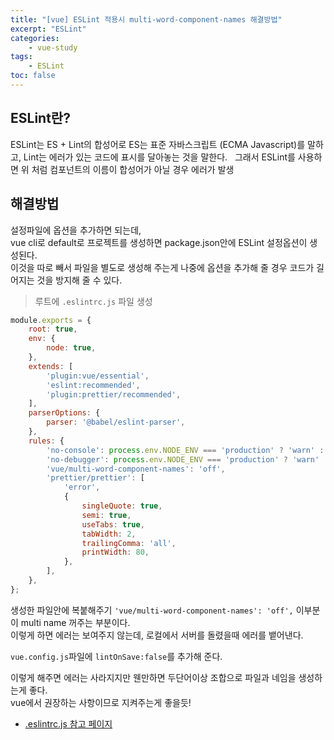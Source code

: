 ```yaml
--- 
title: "[vue] ESLint 적용시 multi-word-component-names 해결방법" 
excerpt: "ESLint"
categories: 
    - vue-study
tags: 
    - ESLint
toc: false
--- 
```

## ESLint란?

ESLint는 ES + Lint의 합성어로 ES는 표준 자바스크립트 (ECMA Javascript)를 말하고, Lint는 에러가 있는 코드에 표시를 달아놓는 것을 말한다.
 
그래서 ESLint를 사용하면 위 처럼 컴포넌트의 이름이 합성어가 아닐 경우 에러가 발생  

## 해결방법

설정파일에 옵션을 추가하면 되는데,  
vue cli로 default로 프로젝트를 생성하면 package.json안에 ESLint 설정옵션이 생성된다.  
이것을 따로 빼서 파일을 별도로 생성해 주는게 나중에 옵션을 추가해 줄 경우 코드가 길어지는 것을 방지해 줄 수 있다.  

> 루트에 `.eslintrc.js` 파일 생성

```javascript
module.exports = {
	root: true,
	env: {
		node: true,
	},
	extends: [
		'plugin:vue/essential',
		'eslint:recommended',
		'plugin:prettier/recommended',
	],
	parserOptions: {
		parser: '@babel/eslint-parser',
	},
	rules: {
		'no-console': process.env.NODE_ENV === 'production' ? 'warn' : 'off',
		'no-debugger': process.env.NODE_ENV === 'production' ? 'warn' : 'off',
		'vue/multi-word-component-names': 'off',
		'prettier/prettier': [
			'error',
			{
				singleQuote: true,
				semi: true,
				useTabs: true,
				tabWidth: 2,
				trailingComma: 'all',
				printWidth: 80,
			},
		],
	},
};
```

생성한 파일안에 복붙해주기 `'vue/multi-word-component-names': 'off',` 이부분이 multi name 꺼주는 부분이다.  
이렇게 하면 에러는 보여주지 않는데, 로컬에서 서버를 돌렸을때 에러를 뱉어낸다.  

`vue.config.js`파일에 `lintOnSave:false`를 추가해 준다.  

이렇게 해주면 에러는 사라지지만 웬만하면 두단어이상 조합으로 파일과 네임을 생성하는게 좋다.  
vue에서 권장하는 사항이므로 지켜주는게 좋을듯!

- [.eslintrc.js 참고 페이지](https://islet4you.tistory.com/entry/ESLint-%EC%A0%81%EC%9A%A9%EC%8B%9C-multi-word-component-names-%ED%95%B4%EA%B2%B0%EB%B0%A9%EB%B2%95)
